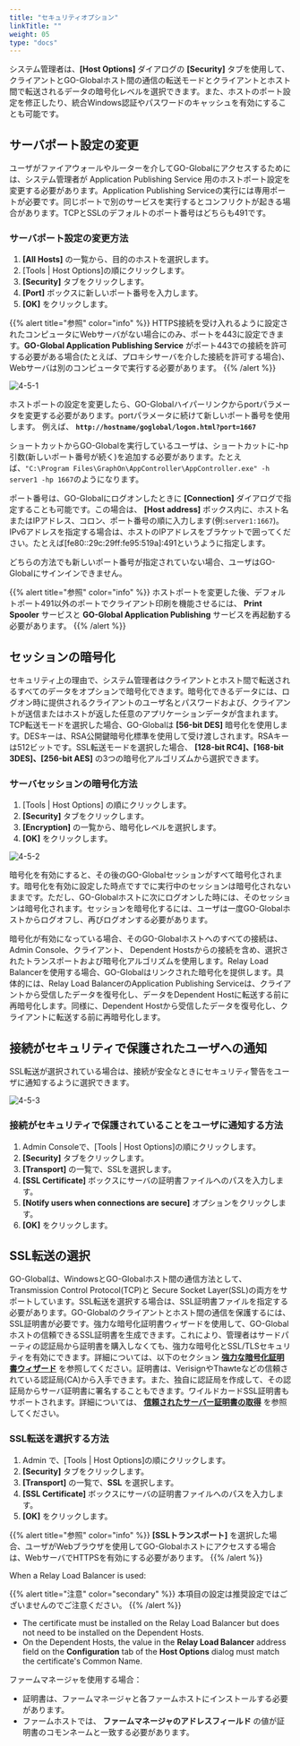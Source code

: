 ```yaml
---
title: "セキュリティオプション"
linkTitle: ""
weight: 05
type: "docs"
---
```


システム管理者は、**[Host Options]** ダイアログの **[Security]** タブを使用して、クライアントとGO-Globalホスト間の通信の転送モードとクライアントとホスト間で転送されるデータの暗号化レベルを選択できます。また、ホストのポート設定を修正したり、統合Windows認証やパスワードのキャッシュを有効にすることも可能です。


## サーバポート設定の変更

ユーザがファイアウォールやルーターを介してGO-Globalにアクセスするためには、システム管理者が Application Publishing Service 用のホストポート設定を変更する必要があります。Application Publishing Serviceの実行には専用ポートが必要です。同じポートで別のサービスを実行するとコンフリクトが起きる場合があります。TCPとSSLのデフォルトのポート番号はどちらも491です。

### サーバポート設定の変更方法

1. **[All Hosts]** の一覧から、目的のホストを選択します。
2. [Tools | Host Options]の順にクリックします。
3. **[Security]** タブをクリックします。
4. **[Port]** ボックスに新しいポート番号を入力します。
5. **[OK]** をクリックします。

{{% alert title="参照" color="info" %}}
HTTPS接続を受け入れるように設定されたコンピュータにWebサーバがない場合にのみ、ポートを443に設定できます。**GO-Global Application Publishing Service** がポート443での接続を許可する必要がある場合(たとえば、プロキシサーバを介した接続を許可する場合)、Webサーバは別のコンピュータで実行する必要があります。
{{% /alert %}}

![4-5-1](/img/4-5-1.png) 

ホストポートの設定を変更したら、GO-Globalハイパーリンクからportパラメータを変更する必要があります。portパラメータに続けて新しいポート番号を使用します。 例えば、 **`http://hostname/goglobal/logon.html?port=1667`**

ショートカットからGO-Globalを実行しているユーザは、ショートカットに-hp引数(新しいポート番号が続く)を追加する必要があります。たとえば、`"C:\Program Files\GraphOn\AppController\AppController.exe" -h server1 -hp 1667`のようになります。

ポート番号は、GO-Globalにログオンしたときに **[Connection]** ダイアログで指定することも可能です。この場合は、 **[Host address]** ボックス内に、ホスト名またはIPアドレス、コロン、ポート番号の順に入力します(例:`server1:1667`)。IPv6アドレスを指定する場合は、ホストのIPアドレスをブラケットで囲ってください。たとえば[fe80::29c:29ff:fe95:519a]:491というように指定します。

どちらの方法でも新しいポート番号が指定されていない場合、ユーザはGO-Globalにサインインできません。

{{% alert title="参照" color="info" %}}
ホストポートを変更した後、デフォルトポート491以外のポートでクライアント印刷を機能させるには、 **Print Spooler** サービスと **GO-Global Application Publishing** サービスを再起動する必要があります。
{{% /alert %}}

## セッションの暗号化

セキュリティ上の理由で、システム管理者はクライアントとホスト間で転送されるすべてのデータをオプションで暗号化できます。暗号化できるデータには、ログオン時に提供されるクライアントのユーザ名とパスワードおよび、クライアントが送信またはホストが返した任意のアプリケーションデータが含まれます。TCP転送モードを選択した場合、GO-Globalは **[56-bit DES]** 暗号化を使用します。DESキーは、RSA公開鍵暗号化標準を使用して受け渡しされます。RSAキーは512ビットです。SSL転送モードを選択した場合、 **[128-bit RC4]、[168-bit 3DES]、[256-bit AES]** の3つの暗号化アルゴリズムから選択できます。

### サーバセッションの暗号化方法

1. [Tools | Host Options] の順にクリックします。
2. **[Security]** タブをクリックします。
3. **[Encryption]** の一覧から、暗号化レベルを選択します。
4. **[OK]** をクリックします。

![4-5-2](/img/4-5-2.png) 

暗号化を有効にすると、その後のGO-Globalセッションがすべて暗号化されます。暗号化を有効に設定した時点ですでに実行中のセッションは暗号化されないままです。ただし、GO-Globalホストに次にログオンした時には、そのセッションは暗号化されます。セッションを暗号化するには、ユーザは一度GO-Globalホストからログオフし、再びログオンする必要があります。

暗号化が有効になっている場合、そのGO-Globalホストへのすべての接続は、Admin Console、クライアント、 Dependent Hostsからの接続を含め、選択されたトランスポートおよび暗号化アルゴリズムを使用します。Relay Load Balancerを使用する場合、GO-Globalはリンクされた暗号化を提供します。具体的には、Relay Load BalancerのApplication Publishing Serviceは、クライアントから受信したデータを復号化し、データをDependent Hostに転送する前に再暗号化します。同様に、Dependent Hostから受信したデータを復号化し、クライアントに転送する前に再暗号化します。

## 接続がセキュリティで保護されたユーザへの通知

SSL転送が選択されている場合は、接続が安全なときにセキュリティ警告をユーザに通知するように選択できます。

![4-5-3](/img/4-5-3.png) 

### 接続がセキュリティで保護されていることをユーザに通知する方法

1. Admin Consoleで、[Tools | Host Options]の順にクリックします。
2. **[Security]** タブをクリックします。
3. **[Transport]** の一覧で、SSLを選択します。
4. **[SSL Certificate]** ボックスにサーバの証明書ファイルへのパスを入力します。
5. **[Notify users when connections are secure]** オプションをクリックします。
6. **[OK]** をクリックします。

## SSL転送の選択

GO-Globalは、WindowsとGO-Globalホスト間の通信方法として、Transmission Control Protocol(TCP)と Secure Socket Layer(SSL)の両方をサポートしています。SSL転送を選択する場合は、SSL証明書ファイルを指定する必要があります。GO-Globalのクライアントとホスト間の通信を保護するには、SSL証明書が必要です。強力な暗号化証明書ウィザードを使用して、GO-Globalホストの信頼できるSSL証明書を生成できます。これにより、管理者はサードパーティの認証局から証明書を購入しなくても、強力な暗号化とSSL/TLSセキュリティを有効にできます。詳細については、以下のセクション **[強力な暗号化証明書ウィザード](/docs/go-globalrc61/go-globaladminconsole/strongencryptioncertificatewizard/)** を参照してください。証明書は、VerisignやThawteなどの信頼されている認証局(CA)から入手できます。また、独自に認証局を作成して、その認証局からサーバ証明書に署名することもできます。ワイルドカードSSL証明書もサポートされます。詳細については、 **[信頼されたサーバー証明書の取得](/docs/go-globalrc61/go-globaladminconsole/obtainingatrustedservercertificate/)** を参照してください。

### SSL転送を選択する方法

1. Admin で、[Tools | Host Options]の順にクリックします。
2. **[Security]** タブをクリックします。
3. **[Transport]** の一覧で、**SSL** を選択します。
4. **[SSL Certificate]** ボックスにサーバの証明書ファイルへのパスを入力します。
5. **[OK]** をクリックします。

{{% alert title="参照" color="info" %}}
**[SSLトランスポート]** を選択した場合、ユーザがWebブラウザを使用してGO-Globalホストにアクセスする場合は、WebサーバでHTTPSを有効にする必要があります。
{{% /alert %}}

When a Relay Load Balancer is used:

{{% alert title="注意" color="secondary" %}}
本項目の設定は推奨設定ではございませんのでご注意ください。
{{% /alert %}}

- The certificate must be installed on the Relay Load Balancer but does not need to be installed on the Dependent Hosts.
- On the Dependent Hosts, the value in the **Relay Load Balancer** address field on the **Configuration** tab of the **Host Options** dialog must match the certificate's Common Name.

ファームマネージャを使用する場合：

- 証明書は、ファームマネージャと各ファームホストにインストールする必要があります。
- ファームホストでは、 **ファームマネージャのアドレスフィールド** の値が証明書のコモンネームと一致する必要があります。


